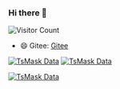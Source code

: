 ### Hi there 👋

![Visitor Count](https://profile-counter.glitch.me/TsMask/count.svg) 

<!--
**TsMask/TsMask** is a ✨ _special_ ✨ repository because its `README.md` (this file) appears on your GitHub profile.

Here are some ideas to get you started:

- 🔭 I’m currently working on ...
- 🌱 I’m currently learning ...
- 👯 I’m looking to collaborate on ...
- 🤔 I’m looking for help with ...
- 💬 Ask me about ...
- 📫 How to reach me: ...
- 😄 Pronouns: ...
- ⚡ Fun fact: ...
-->

- 😄 Gitee: [Gitee](https://gitee.com/TsMask)

[![TsMask Data](https://github-readme-stats.vercel.app/api?username=TsMask)](https://github.com/TsMask)
[![TsMask Data](https://streak-stats.demolab.com/?user=TsMask&theme=buefy&hide_border=true&locale=zh_Hans&date_format=%5BY.%5Dn.j)](https://github.com/TsMask)

[![TsMask Data](https://github-readme-stats.vercel.app/api/top-langs/?username=TsMask)](https://github.com/TsMask)
